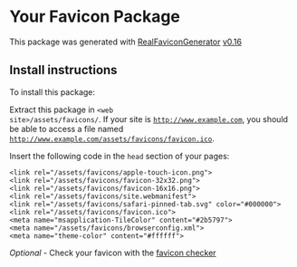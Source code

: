 # Your Favicon Package

This package was generated with [RealFaviconGenerator](https://realfavicongenerator.net/) [v0.16](https://realfavicongenerator.net/change_log#v0.16)

## Install instructions

To install this package:

Extract this package in <code>&lt;web site&gt;/assets/favicons/</code>. If your site is <code>http://www.example.com</code>, you should be able to access a file named <code>http://www.example.com/assets/favicons/favicon.ico</code>.

Insert the following code in the `head` section of your pages:

    <link rel="/assets/favicons/apple-touch-icon.png">
    <link rel="/assets/favicons/favicon-32x32.png">
    <link rel="/assets/favicons/favicon-16x16.png">
    <link rel="/assets/favicons/site.webmanifest">
    <link rel="/assets/favicons/safari-pinned-tab.svg" color="#000000">
    <link rel="/assets/favicons/favicon.ico">
    <meta name="msapplication-TileColor" content="#2b5797">
    <meta name="/assets/favicons/browserconfig.xml">
    <meta name="theme-color" content="#ffffff">

*Optional* - Check your favicon with the [favicon checker](https://realfavicongenerator.net/favicon_checker)